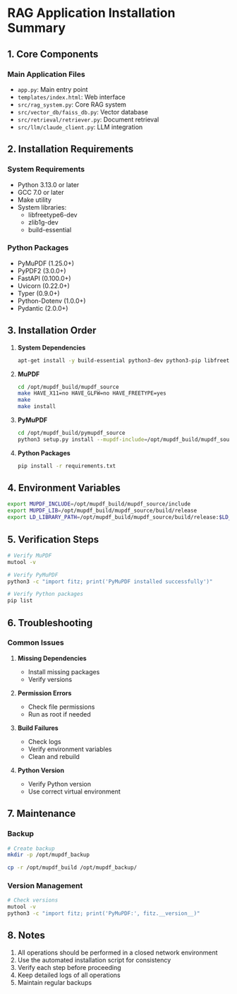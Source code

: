 # RAG Application Installation Summary

## 1. Core Components

### Main Application Files
- `app.py`: Main entry point
- `templates/index.html`: Web interface
- `src/rag_system.py`: Core RAG system
- `src/vector_db/faiss_db.py`: Vector database
- `src/retrieval/retriever.py`: Document retrieval
- `src/llm/claude_client.py`: LLM integration

## 2. Installation Requirements

### System Requirements
- Python 3.13.0 or later
- GCC 7.0 or later
- Make utility
- System libraries:
  - libfreetype6-dev
  - zlib1g-dev
  - build-essential

### Python Packages
- PyMuPDF (1.25.0+)
- PyPDF2 (3.0.0+)
- FastAPI (0.100.0+)
- Uvicorn (0.22.0+)
- Typer (0.9.0+)
- Python-Dotenv (1.0.0+)
- Pydantic (2.0.0+)

## 3. Installation Order

1. **System Dependencies**
   ```bash
   apt-get install -y build-essential python3-dev python3-pip libfreetype6-dev zlib1g-dev
   ```

2. **MuPDF**
   ```bash
   cd /opt/mupdf_build/mupdf_source
   make HAVE_X11=no HAVE_GLFW=no HAVE_FREETYPE=yes
   make
   make install
   ```

3. **PyMuPDF**
   ```bash
   cd /opt/mupdf_build/pymupdf_source
   python3 setup.py install --mupdf-include=/opt/mupdf_build/mupdf_source/include --mupdf-lib=/opt/mupdf_build/mupdf_source/build/release
   ```

4. **Python Packages**
   ```bash
   pip install -r requirements.txt
   ```

## 4. Environment Variables

```bash
export MUPDF_INCLUDE=/opt/mupdf_build/mupdf_source/include
export MUPDF_LIB=/opt/mupdf_build/mupdf_source/build/release
export LD_LIBRARY_PATH=/opt/mupdf_build/mupdf_source/build/release:$LD_LIBRARY_PATH
```

## 5. Verification Steps

```bash
# Verify MuPDF
mutool -v

# Verify PyMuPDF
python3 -c "import fitz; print('PyMuPDF installed successfully')"

# Verify Python packages
pip list
```

## 6. Troubleshooting

### Common Issues
1. **Missing Dependencies**
   - Install missing packages
   - Verify versions

2. **Permission Errors**
   - Check file permissions
   - Run as root if needed

3. **Build Failures**
   - Check logs
   - Verify environment variables
   - Clean and rebuild

4. **Python Version**
   - Verify Python version
   - Use correct virtual environment

## 7. Maintenance

### Backup
```bash
# Create backup
mkdir -p /opt/mupdf_backup

cp -r /opt/mupdf_build /opt/mupdf_backup/
```

### Version Management
```bash
# Check versions
mutool -v
python3 -c "import fitz; print('PyMuPDF:', fitz.__version__)"
```

## 8. Notes

1. All operations should be performed in a closed network environment
2. Use the automated installation script for consistency
3. Verify each step before proceeding
4. Keep detailed logs of all operations
5. Maintain regular backups
